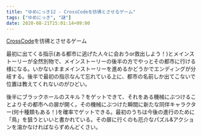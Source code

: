 ```yaml
---
title: "ゆめにっき12 - CrossCodeを彷彿とさせるゲーム"
tags: ["ゆめにっき", "謎"]
date: 2020-08-21T15:01:14+09:00
---
```


[CrossCode](https://store.steampowered.com/app/368340/CrossCode/?l=japanese)を彷彿とさせるゲーム

最初に出てくる指示(ある都市に逃げた人々に会おうor救出しよう！)とメインストーリーが全然別物で、メインストーリーの後半の方でやっとその都市に行ける様になる。いかないままメインストーリーを進めるかどうかでエンディングが分岐する。後半で最初の指示なんて忘れている上に、都市の名前しか出てこないで位置は教えてくれないのがひどい。

後半にブラックホールのスキル？をゲットできて、それをある機械にぶつけることよりその都市への扉が開く。その機械にぶつけた瞬間に新たな同伴キャラクター(何十種類もある！)を確率でゲットできる。最初のうちは今後の進行のために「鳥」を狙うといいと書かれている。その扉に行くのも厄介なパズル&アクションを溶かなければならずめんどくさい。